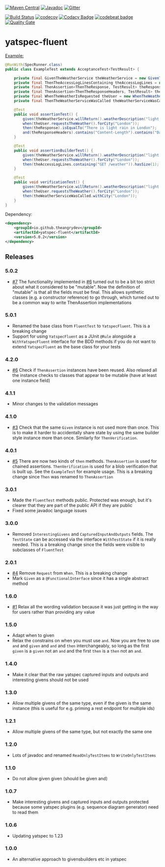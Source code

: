 [![Maven Central](https://maven-badges.herokuapp.com/maven-central/io.github.theangrydev/yatspec-fluent/badge.svg?style=flat)](https://maven-badges.herokuapp.com/maven-central/io.github.theangrydev/yatspec-fluent)
[![Javadoc](http://javadoc-badge.appspot.com/io.github.theangrydev/yatspec-fluent.svg?label=javadoc)](http://javadoc-badge.appspot.com/io.github.theangrydev/yatspec-fluent)
[![Gitter](https://badges.gitter.im/yatspec-fluent/Lobby.svg)](https://gitter.im/yatspec-fluent/Lobby?utm_source=badge&utm_medium=badge&utm_campaign=pr-badge)

[![Build Status](https://travis-ci.org/theangrydev/yatspec-fluent.svg?branch=master)](https://travis-ci.org/theangrydev/yatspec-fluent)
[![codecov](https://codecov.io/gh/theangrydev/yatspec-fluent/branch/master/graph/badge.svg)](https://codecov.io/gh/theangrydev/yatspec-fluent)
[![Codacy Badge](https://api.codacy.com/project/badge/Grade/8027156014f84fa18f413bea6213bea8)](https://www.codacy.com/app/liam-williams/yatspec-fluent?utm_source=github.com&amp;utm_medium=referral&amp;utm_content=theangrydev/yatspec-fluent&amp;utm_campaign=Badge_Grade)
[![codebeat badge](https://codebeat.co/badges/2727cf34-ac3c-4c1f-85f7-144b625303c1)](https://codebeat.co/projects/github-com-theangrydev-yatspec-fluent)
[![Quality Gate](https://sonarqube.com/api/badges/gate?key=io.github.theangrydev:yatspec-fluent)](https://sonarqube.com/dashboard/index/io.github.theangrydev:yatspec-fluent)

# yatspec-fluent
[Example:](https://github.com/theangrydev/yatspec-fluent/blob/master/src/test/java/acceptance/ExampleTest.java)
```java
@RunWith(SpecRunner.class)
public class ExampleTest extends AcceptanceTest<TestResult> {

    private final GivenTheWeatherService theWeatherService = new GivenTheWeatherService(this, testInfrastructure);
    private final ThenTheAccessLogLinesContaining theAccessLogLines = new ThenTheAccessLogLinesContaining();
    private final ThenAssertion<ThenTheResponse, TestResult> theResponse = ThenTheResponse::new;
    private final ThenAssertion<ThenTheResponseHeaders, TestResult> theResponseHeaders = ThenTheResponseHeaders::new;
    private final WhenTheWeatherIsRequested theUser = new WhenTheWeatherIsRequested(testInfrastructure, "TheUser");
    private final ThenTheWeatherServiceWasCalled theWeatherServiceWasCalled = new ThenTheWeatherServiceWasCalled();

    @Test
    public void assertionTest() {
        given(theWeatherService.willReturn().weatherDescription("light rain").forCity("London"));
        when(theUser.requestsTheWeather().forCity("London"));
        then(theResponse).isEqualTo("There is light rain in London");
        and(theResponseHeaders).contains("Content-Length").contains("Date");
    }

    @Test
    public void assertionBuilderTest() {
        given(theWeatherService.willReturn().weatherDescription("light rain").forCity("London"));
        when(theUser.requestsTheWeather().forCity("London"));
        then(theAccessLogLines.containing("GET /weather")).hasSize(1);
    }

    @Test
    public void verificationTest() {
        given(theWeatherService.willReturn().weatherDescription("light rain").forCity("London"));
        when(theUser.requestsTheWeather().forCity("London"));
        then(theWeatherServiceWasCalled.withCity("London"));
    }
}
```

Dependency:
```xml
<dependency>
	<groupId>io.github.theangrydev</groupId>
	<artifactId>yatspec-fluent</artifactId>
	<version>5.0.2</version>
</dependency>
```

## Releases
### 5.0.2
* [#7](https://github.com/theangrydev/yatspec-fluent/issues/7) The functionality implemented in [#6](https://github.com/theangrydev/yatspec-fluent/issues/6) turned out to be a bit too strict about what it considered to be "mutable". Now the definition of "mutable" is that all the fields must be final. This allows synthetic classes (e.g. a constructor reference) to go through, which turned out to be a common way to write ThenAssertion implementations

### 5.0.1
* Renamed the base class from `FluentTest` to `YatspecFluent`. This is a breaking change
* Support for using `YatspecFluent` as a JUnit `@Rule` alongside a `WithYatspecFluent` interface for the BDD methods if you do not want to extend `YatspecFluent` as the base class for your tests   

### 4.2.0
* [#6](https://github.com/theangrydev/yatspec-fluent/issues/6) Check if `ThenAssertion` instances have been reused. Also relaxed all the instance checks to classes that appear to be mutable (have at least one instance field)

### 4.1.1
* Minor changes to the validation messages

### 4.1.0
* [#3](https://github.com/theangrydev/yatspec-fluent/issues/3) Check that the same `Given` instance is not used more than once. This is to make it harder to accidentally share state by using the same builder style instance more than once. Similarly for `ThenVerification`.

### 4.0.1
* [#5](https://github.com/theangrydev/yatspec-fluent/issues/5) There are now two kinds of `then` methods. `ThenAssertion` is used for chained assertions. `ThenVerification` is used for a blob verification that is built up. See the `ExampleTest` for example usage. This is a breaking change since `Then` was renamed to `ThenAssertion`

### 3.0.1
* Made the `FluentTest` methods public. Protected was enough, but it's clearer that they are part of the public API if they are public
* Fixed some javadoc language issues

### 3.0.0
* Removed `InterestingGivens` and `CapturedInputAndOutputs` fields. The `TestState` can be accessed via the interface `WithTestState` if it is really needed. This is a breaking change since the fields were visible to subclasses of `FluentTest`

### 2.0.1
* [#4](https://github.com/theangrydev/yatspec-fluent/issues/4) Remove `Request` from `When`. This is a breaking change
* Mark `Given` as a `@FunctionalInterface` since it has a single abstract method

### 1.6.0
* [#1](https://github.com/theangrydev/yatspec-fluent/issues/1) Relax all the wording validation because it was just getting in the way for users rather than providing any value

### 1.5.0
* Adapt when to given
* Relax the constrains on when you must use `and`. Now you are free to use `and` and `given` and `and` and `then` interchangeably, so long as the first `given` is a `given` not an `and` and the first `then` is a `then` not an `and`.

### 1.4.0
* Make it clear that the raw yatspec captured inputs and outputs and interesting givens should not be used

### 1.3.0
* Allow multiple givens of the same type, even if the given is the same instance (this is useful for e.g. priming a rest endpoint for multiple ids)

### 1.2.1
* Allow multiple givens of the same type, but not exactly the same one

### 1.2.0
* Lots of javadoc and renamed `ReadOnlyTestItems` to `WriteOnlyTestItems`

### 1.1.0
* Do not allow given given (should be given and)

### 1.0.7
* Make interesting givens and captured inputs and outputs protected because some yatspec plugins (e.g. sequence diagram generator) need to read them

### 1.0.6
* Updating yatspec to 1.23

### 1.0.0
* An alternative approach to givensbuilders etc in yatspec
